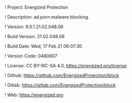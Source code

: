 ! Project: Energized Protection

! Description: ad.porn.malware blocking.

! Version: 6.0.1.21.02.048.06

! Build Version: 21.02.048.06

! Build Date: Wed, 17 Feb 21 06:07:30

! Version Code: 0480607

! License: CC BY-NC-SA 4.0, https://energized.pro/license

! Github: https://github.com/EnergizedProtection/block

! Gitlab: https://gitlab.com/EnergizedProtection/block


! Web: https://energized.pro
